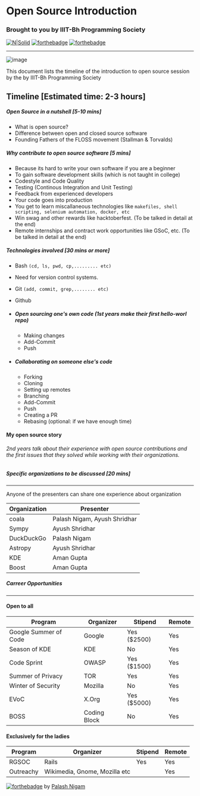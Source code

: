# Open Source Introduction
### Brought to you by IIIT-Bh Programming Society

[![N|Solid](https://cldup.com/dTxpPi9lDf.thumb.png)](https://nodesource.com/products/nsolid) [![forthebadge](http://forthebadge.com/images/badges/uses-badges.svg)](http://forthebadge.com) [![forthebadge](http://forthebadge.com/images/badges/uses-git.svg)](http://forthebadge.com)

------------------------------

![image](https://raw.githubusercontent.com/palash25/open-source-intro-session/master/assets/img.jpeg)

This document lists the timeline of the introduction to open source session by the by IIIT-Bh Programming Society

## Timeline [Estimated time: 2-3 hours]
##### Open Source in a nutshell [5-10 mins]
* What is open source?
* Difference between open and closed source software
* Founding Fathers of the FLOSS movement (Stallman & Torvalds)

##### Why contribute to open source software [5 mins]
* Because its hard to write your own software if you are a beginner
* To gain software development skills (which is not taught in college)
* Codestyle and Code Quality
* Testing (Continous Integration and Unit Testing)
* Feedback from experienced developers
* Your code goes into production
* You get to learn miscallaneous technologies like `makefiles, shell scripting, selenium automation, docker, etc`
* Win swag and other rewards like hacktoberfest. (To be talked in detail at the end)
* Remote internships and contract work opportunities like GSoC, etc. (To be talked in detail at the end)

##### Technologies involved [30 mins or more]
* Bash `(cd, ls, pwd, cp,......... etc)`
* Need for version control systems. 
* Git `(add, commit, grep,........ etc)`
* Github

* ##### Open sourcing one's own code (1st years make their first hello-worl repo)
    * Making changes
    * Add-Commit
    * Push
* ##### Collaborating on someone else's code
    * Forking
    * Cloning
    * Setting up remotes
    * Branching
    * Add-Commit
    * Push
    * Creating a PR
    * Rebasing (optional: if we have enough time)

#### My open source story
###### 2nd years talk about their experience with open source contributions and the first issues that they solved while working with their organizations.


##### Specific organizations to be discussed [20 mins]
--------------
Anyone of the presenters can share one experience about organization

| Organization | Presenter |
| ------ | ------ |
| coala | Palash Nigam, Ayush Shridhar |
| Sympy | Ayush Shridhar |
| DuckDuckGo | Palash Nigam |
| Astropy | Ayush Shridhar |
| KDE | Aman Gupta |
| Boost | Aman Gupta |

##### Carreer Opportunities
---------------------

#### Open to all

| Program | Organizer | Stipend | Remote |
| ------ | ------ | ------ | ------ |
| Google Summer of Code | Google | Yes ($2500) | Yes |
| Season of KDE | KDE | No | Yes |
| Code Sprint | OWASP | Yes ($1500) | Yes |
| Summer of Privacy | TOR | Yes | Yes |
| Winter of Security | Mozilla | No | Yes |
| EVoC | X.Org | Yes ($5000) | Yes |
| BOSS | Coding Block | No | Yes |

#### Exclusively for the ladies

| Program | Organizer | Stipend | Remote |
| ------ | ------ | ------ | ------ |
| RGSOC | Rails | Yes | Yes |
| Outreachy | Wikimedia, Gnome, Mozilla etc |  | Yes |



[![forthebadge](http://forthebadge.com/images/badges/built-with-love.svg)](http://forthebadge.com) by [Palash Nigam](https://github.com/palash25/)





